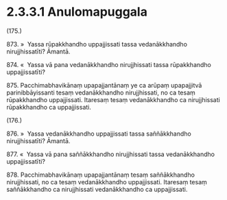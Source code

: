 # 2.3.3.1 Anulomapuggala

(175.)

873\. »  Yassa rūpakkhandho uppajjissati tassa vedanākkhandho nirujjhissatīti? Āmantā.

874\. «  Yassa vā pana vedanākkhandho nirujjhissati tassa rūpakkhandho uppajjissatīti?

875\. Pacchimabhavikānaṃ upapajjantānaṃ ye ca arūpaṃ upapajjitvā parinibbāyissanti tesaṃ vedanākkhandho nirujjhissati, no ca tesaṃ rūpakkhandho uppajjissati. Itaresaṃ tesaṃ vedanākkhandho ca nirujjhissati rūpakkhandho ca uppajjissati.

(176.)

876\. »  Yassa vedanākkhandho uppajjissati tassa saññākkhandho nirujjhissatīti? Āmantā.

877\. «  Yassa vā pana saññākkhandho nirujjhissati tassa vedanākkhandho uppajjissatīti?

878\. Pacchimabhavikānaṃ upapajjantānaṃ tesaṃ saññākkhandho nirujjhissati, no ca tesaṃ vedanākkhandho uppajjissati. Itaresaṃ tesaṃ saññākkhandho ca nirujjhissati vedanākkhandho ca uppajjissati.
